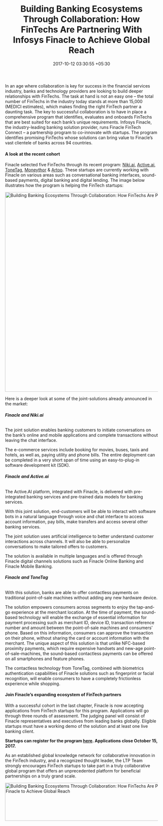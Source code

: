 ﻿---
title: 'Building Banking Ecosystems Through Collaboration: How FinTechs Are Partnering
  With Infosys Finacle to Achieve Global Reach'
date: 2017-10-12 03:30:55 +05:30
categories:
- Banking
- Retail Banking
- BankTech
- Fintech
- News
tags:
- Active AI
- Artoo
- Asia
- Europe
- Moneythor
- news
- Niki.ai
- ToneTag
- US
layout: post
type: post
status: publish
category:
- BankTech
- Retail Banking
- Banking
- Fintech
- News
Markets:
- Active AI
- Artoo
- Asia
- Europe
- Moneythor
- news
- Niki.ai
- ToneTag
- US
Person: MEDICI Team
---

<p>In an age where collaboration is key for success in the financial services industry, banks and technology providers are looking to build deeper relationships with FinTechs. The task at hand is not an easy one – the total number of FinTechs in the industry today stands at more than 15,000 (MEDICI estimates), which makes finding the right FinTech partner a daunting task. The key to successful collaboration is to have in place a comprehensive program that identifies, evaluates and onboards FinTechs that are best suited for each bank’s unique requirements. Infosys Finacle, the industry-leading banking solution provider, runs Finacle FinTech Connect – a partnership program to co-innovate with startups. The program identifies promising FinTechs whose solutions can bring value to Finacle’s vast clientele of banks across 94 countries. </p>
<h4><b>A look at the recent cohort</b></h4>
<p>Finacle selected five FinTechs through its recent program: <a href="https://niki.ai/">Niki.ai</a>, <a href="https://active.ai/">Active.ai</a>, <a href="https://www.tonetag.com/">ToneTag</a>, <a href="https://www.moneythor.com/">Moneythor</a> &amp; <a href="https://artoo.com/">Artoo</a>. These startups are currently working with Finacle on various areas such as conversational banking interfaces, sound-based payments, digital banking and digital lending. The image below illustrates how the program is helping the FinTech startups:</p>
<p><img class="aligncenter size-full wp-image-28122" src="https://s3-us-west-2.amazonaws.com/go-medici/uploads/2017/10/finaa1.png" alt="Building Banking Ecosystems Through Collaboration: How FinTechs Are Partnering With Infosys Finacle to Achieve Global Reach" width="1345" height="657" /></p>
<p>Here is a deeper look at some of the joint-solutions already announced in the market:</p>
<h6><b>Finacle and Niki.ai</b></h6>
<p>The joint solution enables banking customers to initiate conversations on the bank’s online and mobile applications and complete transactions without leaving the chat interface.</p>
<p>The e-commerce services include booking for movies, buses, taxis and hotels, as well as, paying utility and phone bills. The entire deployment can be completed in a very short span of time using an easy-to-plug-in software development kit (SDK).</p>
<h6><b>Finacle and Active.ai</b></h6>
<p>The Active.AI platform, integrated with Finacle, is delivered with pre-integrated banking services and pre-trained data models for banking services.</p>
<p>With this joint solution, end-customers will be able to interact with software bots in a natural language through voice and chat interface to access account information, pay bills, make transfers and access several other banking services.</p>
<p>The joint solution uses artificial intelligence to better understand customer interactions across channels. It will also be able to personalize conversations to make tailored offers to customers.</p>
<p>The solution is available in multiple languages and is offered through Finacle digital channels solutions such as Finacle Online Banking and Finacle Mobile Banking.</p>
<h6><b>Finacle and ToneTag</b></h6>
<p>With this solution, banks are able to offer contactless payments on traditional point-of-sale machines without adding any new hardware device.</p>
<p>The solution empowers consumers across segments to enjoy the tap-and-go experience at the merchant location. At the time of payment, the sound-based technology will enable the exchange of essential information for payment processing such as merchant ID, device ID, transaction reference number and amount between the point-of-sale machines and consumers’ phone. Based on this information, consumers can approve the transaction on their phone, without sharing the card or account information with the merchant. The unique aspect of this solution is that unlike NFC-based proximity payments, which require expensive handsets and new-age point-of-sale-machines, the sound-based contactless payments can be offered on all smartphones and feature phones.</p>
<p>The contactless technology from ToneTag, combined with biometrics authentication capabilities of Finacle solutions such as fingerprint or facial recognition, will enable consumers to have a completely frictionless experience while shopping.</p>
<h4><b>Join Finacle’s expanding ecosystem of FinTech partners</b></h4>
<p>With a successful cohort in the last chapter, Finacle is now accepting applications from FinTech startups for this program. Applications will go through three rounds of assessment. The judging panel will consist of Finacle representatives and executives from leading banks globally. Eligible startups must have a working demo of the solution and at least one live banking client.</p>
<p><b>Startups can register for the program </b><a href="https://docs.google.com/forms/d/e/1FAIpQLSeeTmrilQgrU9O35yZsZNPJmEVlG24v83OvHk-zDEo1CfeWqw/viewform"><b>here</b></a><b>. Applications close October 15, 2017. </b></p>
<p>As an established global knowledge network for collaborative innovation in the FinTech industry, and a recognized thought leader, the LTP Team strongly encourages FinTech startups to take part in a truly collaborative global program that offers an unprecedented platform for beneficial partnerships on a truly grand scale.</p>
<p><a href="https://docs.google.com/forms/d/e/1FAIpQLSeeTmrilQgrU9O35yZsZNPJmEVlG24v83OvHk-zDEo1CfeWqw/viewform"><img class="aligncenter size-full wp-image-28120" src="https://s3-us-west-2.amazonaws.com/go-medici/uploads/2017/10/appl.png" alt="Building Banking Ecosystems Through Collaboration: How FinTechs Are Partnering With Infosys Finacle to Achieve Global Reach" width="691" height="125" /></a></p>

